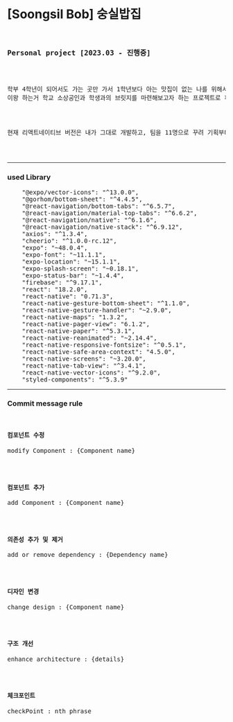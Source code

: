 <h1>[Soongsil Bob] 숭실밥집</h1>
<pre>
  <h3>Personal project [2023.03 - 진행중]</h3>

<p>학부 4학년이 되어서도 가는 곳만 가서 1학년보다 아는 맛집이 없는 나를 위해서 맛집 가이드 정도로 처음 고안했으나, 
이왕 하는거 학교 소상공인과 학생과의 브릿지를 마련해보고자 하는 프로젝트로 피봇하였다</p>

<p>현재 리액트네이티브 버전은 내가 그대로 개발하고, 팀을 11명으로 꾸려 기획부터 디자인까지 플러터로 처음부터 다시 만들기로 하였다. </p>


</pre>
  <hr/>
  <h3>used Library</h3>
  <pre>
    "@expo/vector-icons": "^13.0.0",
    "@gorhom/bottom-sheet": "^4.4.5",
    "@react-navigation/bottom-tabs": "^6.5.7",
    "@react-navigation/material-top-tabs": "^6.6.2",
    "@react-navigation/native": "^6.1.6",
    "@react-navigation/native-stack": "^6.9.12",
    "axios": "^1.3.4",
    "cheerio": "^1.0.0-rc.12",
    "expo": "~48.0.4",
    "expo-font": "~11.1.1",
    "expo-location": "~15.1.1",
    "expo-splash-screen": "~0.18.1",
    "expo-status-bar": "~1.4.4",
    "firebase": "^9.17.1",
    "react": "18.2.0",
    "react-native": "0.71.3",
    "react-native-gesture-bottom-sheet": "^1.1.0",
    "react-native-gesture-handler": "~2.9.0",
    "react-native-maps": "1.3.2",
    "react-native-pager-view": "6.1.2",
    "react-native-paper": "^5.3.1",
    "react-native-reanimated": "~2.14.4",
    "react-native-responsive-fontsize": "^0.5.1",
    "react-native-safe-area-context": "4.5.0",
    "react-native-screens": "~3.20.0",
    "react-native-tab-view": "^3.4.1",
    "react-native-vector-icons": "^9.2.0",
    "styled-components": "^5.3.9"
</pre>


<hr/>
  <h3>Commit message rule</h3>
  <pre>
  <h4>컴포넌트 수정</h4><p>modify Component : {Component name}</p>
  <h4>컴포넌트 추가</h4><p>add Component : {Component name}</p>
  <h4>의존성 추가 및 제거</h4><p>add or remove dependency : {Dependency name}</p>
  <h4>디자인 변경</h4><p>change design : {Component name}</p>
  <h4>구조 개선</h4><p>enhance architecture : {details}</p>
  <h4>체크포인트</h4><p>checkPoint : nth phrase</p>
  </pre>

  
